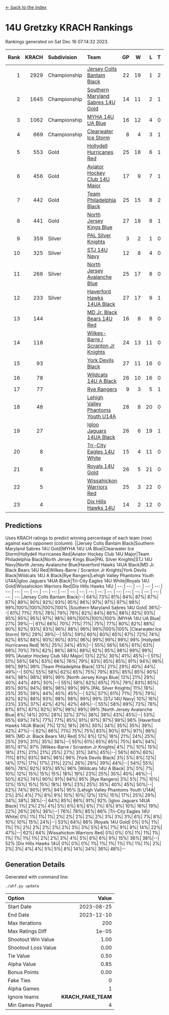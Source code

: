 [<- back to the index](readme.md)
# 14U Gretzky KRACH Rankings
Rankings generated on Sat Dec 16 07:14:32 2023.

Rank|KRACH|Subdivision|Team|GP|W|L|T|OTW|OTL|SoS|Exp Wins|Win Diff
---:|---:|:---|:---|---:|---:|---:|---:|---:|---:|---:|---:|---:
1|2929|Championship|[Jersey Colts Bantam Black](https://gamesheetstats.com/seasons/3659/teams/140580/schedule)|22|19|1|2|2|0|339|20.8|-0.0
2|1645|Championship|[Southern Maryland Sabres 14U Gold](https://gamesheetstats.com/seasons/3659/teams/140588/schedule)|14|11|2|1|0|0|471|12.3|-0.0
3|1062|Championship|[MYHA 14U UA Blue](https://gamesheetstats.com/seasons/3659/teams/140583/schedule)|16|12|4|0|2|2|475|12.8|-0.0
4|669|Championship|[Clearwater Ice Storm](https://gamesheetstats.com/seasons/3659/teams/142500/schedule)|8|4|3|1|0|0|805|5.3|-0.0
5|553|Gold|[Hollydell Hurricanes Red](https://gamesheetstats.com/seasons/3659/teams/140578/schedule)|25|18|6|1|1|1|383|19.4|0.0
6|456|Gold|[Aviator Hockey Club 14U Major](https://gamesheetstats.com/seasons/3659/teams/140575/schedule)|17|9|7|1|1|1|728|10.3|-0.0
7|442|Gold|[Team Philadelphia Black](https://gamesheetstats.com/seasons/3659/teams/140590/schedule)|25|15|8|2|2|2|577|16.8|-0.0
8|441|Gold|[North Jersey Kings Blue](https://gamesheetstats.com/seasons/3659/teams/140585/schedule)|27|18|8|1|3|1|435|19.4|0.0
9|359|Silver|[PAL Silver Knights](https://gamesheetstats.com/seasons/3659/teams/140614/schedule)|3|2|1|0|0|0|231|2.8|-0.0
10|325|Silver|[STJ 14U Navy](https://gamesheetstats.com/seasons/3659/teams/140589/schedule)|12|8|4|0|0|1|403|8.9|0.0
11|266|Silver|[North Jersey Avalanche Blue](https://gamesheetstats.com/seasons/3659/teams/140584/schedule)|25|17|8|0|0|1|305|17.9|0.0
12|233|Silver|[Haverford Hawks 14UA Black](https://gamesheetstats.com/seasons/3659/teams/140577/schedule)|27|17|9|1|0|2|313|18.4|0.0
13|144||[MD Jr. Black Bears 14U Red](https://gamesheetstats.com/seasons/3659/teams/140581/schedule)|16|8|8|0|0|1|234|8.9|0.0
14|118||[Wilkes-Barre / Scranton Jr Knights](https://gamesheetstats.com/seasons/3659/teams/140593/schedule)|24|13|11|0|2|0|225|13.9|0.0
15|93||[York Devils Black](https://gamesheetstats.com/seasons/3659/teams/140595/schedule)|27|11|16|0|1|0|450|11.9|0.0
16|78||[Wildcats 14U A Black](https://gamesheetstats.com/seasons/3659/teams/140592/schedule)|26|10|16|0|1|2|608|10.9|0.0
17|77||[Rye Rangers](https://gamesheetstats.com/seasons/3659/teams/140587/schedule)|9|3|5|1|1|1|341|4.4|0.0
18|48||[Lehigh Valley Phantoms Youth U14A](https://gamesheetstats.com/seasons/3659/teams/140582/schedule)|28|8|20|0|0|0|518|8.9|0.0
19|27||[Igloo Jaguars 14UA Black](https://gamesheetstats.com/seasons/3659/teams/140579/schedule)|26|6|19|1|0|0|424|7.4|0.0
20|8||[Tri-City Eagles 14U White](https://gamesheetstats.com/seasons/3659/teams/140591/schedule)|15|4|11|0|0|0|128|4.9|0.0
21|8||[Royals 14U Gold](https://gamesheetstats.com/seasons/3659/teams/140586/schedule)|26|5|21|0|0|1|124|5.9|0.0
22|5||[Wissahickon Warriors Red](https://gamesheetstats.com/seasons/3659/teams/140594/schedule)|25|3|22|0|0|0|216|3.9|0.0
23|4||[Dix Hills Hawks 14U](https://gamesheetstats.com/seasons/3659/teams/140576/schedule)|14|2|12|0|0|0|164|2.9|0.0

## Predictions
Uses KRACH ratings to predict winning percentage of each team (row) against each opponent (column).
||Jersey Colts Bantam Black|Southern Maryland Sabres 14U Gold|MYHA 14U UA Blue|Clearwater Ice Storm|Hollydell Hurricanes Red|Aviator Hockey Club 14U Major|Team Philadelphia Black|North Jersey Kings Blue|PAL Silver Knights|STJ 14U Navy|North Jersey Avalanche Blue|Haverford Hawks 14UA Black|MD Jr. Black Bears 14U Red|Wilkes-Barre / Scranton Jr Knights|York Devils Black|Wildcats 14U A Black|Rye Rangers|Lehigh Valley Phantoms Youth U14A|Igloo Jaguars 14UA Black|Tri-City Eagles 14U White|Royals 14U Gold|Wissahickon Warriors Red|Dix Hills Hawks 14U
| --: | --: | --: | --: | --: | --: | --: | --: | --: | --: | --: | --: | --: | --: | --: | --: | --: | --: | --: | --: | --: | --: | --: | --: 
|Jersey Colts Bantam Black|--| 64%| 73%| 81%| 84%| 87%| 87%| 87%| 89%| 90%| 92%| 93%| 95%| 96%| 97%| 97%| 97%| 98%| 99%|100%|100%|100%|100%
|Southern Maryland Sabres 14U Gold| 36%|--| 61%| 71%| 75%| 78%| 79%| 79%| 82%| 84%| 86%| 88%| 92%| 93%| 95%| 95%| 95%| 97%| 98%| 99%|100%|100%|100%
|MYHA 14U UA Blue| 27%| 39%|--| 61%| 66%| 70%| 71%| 71%| 75%| 77%| 80%| 82%| 88%| 90%| 92%| 93%| 93%| 96%| 98%| 99%| 99%|100%|100%
|Clearwater Ice Storm| 19%| 29%| 39%|--| 55%| 59%| 60%| 60%| 65%| 67%| 72%| 74%| 82%| 85%| 88%| 90%| 90%| 93%| 96%| 99%| 99%| 99%| 99%
|Hollydell Hurricanes Red| 16%| 25%| 34%| 45%|--| 55%| 56%| 56%| 61%| 63%| 68%| 70%| 79%| 82%| 86%| 88%| 88%| 92%| 95%| 98%| 99%| 99%| 99%
|Aviator Hockey Club 14U Major| 13%| 22%| 30%| 41%| 45%|--| 51%| 51%| 56%| 58%| 63%| 66%| 76%| 79%| 83%| 85%| 85%| 91%| 94%| 98%| 98%| 99%| 99%
|Team Philadelphia Black| 13%| 21%| 29%| 40%| 44%| 49%|--| 50%| 55%| 58%| 62%| 65%| 75%| 79%| 83%| 85%| 85%| 90%| 94%| 98%| 98%| 99%| 99%
|North Jersey Kings Blue| 13%| 21%| 29%| 40%| 44%| 49%| 50%|--| 55%| 58%| 62%| 65%| 75%| 79%| 83%| 85%| 85%| 90%| 94%| 98%| 98%| 99%| 99%
|PAL Silver Knights| 11%| 18%| 25%| 35%| 39%| 44%| 45%| 45%|--| 52%| 57%| 61%| 71%| 75%| 79%| 82%| 82%| 88%| 93%| 98%| 98%| 99%| 99%
|STJ 14U Navy| 10%| 16%| 23%| 33%| 37%| 42%| 42%| 42%| 48%|--| 55%| 58%| 69%| 73%| 78%| 81%| 81%| 87%| 92%| 97%| 98%| 99%| 99%
|North Jersey Avalanche Blue|  8%| 14%| 20%| 28%| 32%| 37%| 38%| 38%| 43%| 45%|--| 53%| 65%| 69%| 74%| 77%| 77%| 85%| 91%| 97%| 97%| 98%| 98%
|Haverford Hawks 14UA Black|  7%| 12%| 18%| 26%| 30%| 34%| 35%| 35%| 39%| 42%| 47%|--| 62%| 66%| 71%| 75%| 75%| 83%| 90%| 97%| 97%| 98%| 98%
|MD Jr. Black Bears 14U Red|  5%|  8%| 12%| 18%| 21%| 24%| 25%| 25%| 29%| 31%| 35%| 38%|--| 55%| 61%| 65%| 65%| 75%| 84%| 94%| 95%| 97%| 97%
|Wilkes-Barre / Scranton Jr Knights|  4%|  7%| 10%| 15%| 18%| 21%| 21%| 21%| 25%| 27%| 31%| 34%| 45%|--| 56%| 60%| 60%| 71%| 81%| 93%| 94%| 96%| 96%
|York Devils Black|  3%|  5%|  8%| 12%| 14%| 17%| 17%| 17%| 21%| 22%| 26%| 29%| 39%| 44%|--| 54%| 55%| 66%| 78%| 92%| 93%| 95%| 96%
|Wildcats 14U A Black|  3%|  5%|  7%| 10%| 12%| 15%| 15%| 15%| 18%| 19%| 23%| 25%| 35%| 40%| 46%|--| 50%| 62%| 74%| 90%| 91%| 94%| 95%
|Rye Rangers|  3%|  5%|  7%| 10%| 12%| 15%| 15%| 15%| 18%| 19%| 23%| 25%| 35%| 40%| 45%| 50%|--| 62%| 74%| 90%| 91%| 94%| 95%
|Lehigh Valley Phantoms Youth U14A|  2%|  3%|  4%|  7%|  8%|  9%| 10%| 10%| 12%| 13%| 15%| 17%| 25%| 29%| 34%| 38%| 38%|--| 64%| 85%| 86%| 91%| 92%
|Igloo Jaguars 14UA Black|  1%|  2%|  2%|  4%|  5%|  6%|  6%|  6%|  7%|  8%|  9%| 10%| 16%| 19%| 22%| 26%| 26%| 36%|--| 76%| 78%| 85%| 86%
|Tri-City Eagles 14U White|  0%|  1%|  1%|  1%|  2%|  2%|  2%|  2%|  2%|  3%|  3%|  3%|  6%|  7%|  8%| 10%| 10%| 15%| 24%|--| 53%| 64%| 66%
|Royals 14U Gold|  0%|  0%|  1%|  1%|  1%|  2%|  2%|  2%|  2%|  2%|  3%|  3%|  5%|  6%|  7%|  9%|  9%| 14%| 22%| 47%|--| 62%| 64%
|Wissahickon Warriors Red|  0%|  0%|  0%|  1%|  1%|  1%|  1%|  1%|  1%|  1%|  2%|  2%|  3%|  4%|  5%|  6%|  6%|  9%| 15%| 36%| 38%|--| 52%
|Dix Hills Hawks 14U|  0%|  0%|  0%|  1%|  1%|  1%|  1%|  1%|  1%|  1%|  2%|  2%|  3%|  4%|  4%|  5%|  5%|  8%| 14%| 34%| 36%| 48%|--

## Generation Details

Generated with command line:
```
./ahf.py update
```

| Option | Value |
| :----- | ----: |
| Start Date | 2023-08-25 |
| End Date | 2023-12-10 |
| Max Iterations | 200 |
| Max Ratings Diff | 1e-05 |
| Shootout Win Value | 1.00 |
| Shootout Loss Value | 0.00 |
| Tie Value | 0.50 |
| Alpha Value | 0.85 |
| Bonus Points | 0.00 |
| Fake Ties | 0 |
| Alpha Games | 1 |
| Ignore teams | __KRACH_FAKE_TEAM__ |
| Min Games Played | 4 |

